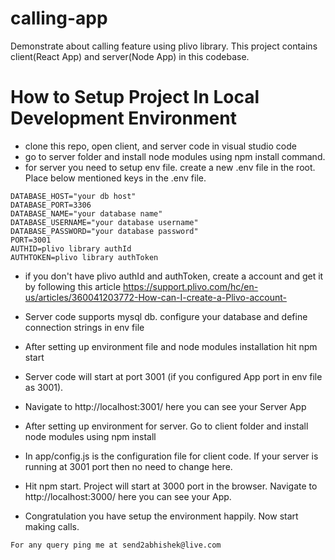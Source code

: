 # calling-app
Demonstrate about calling feature using plivo library. This project contains client(React App) and server(Node App) in this codebase.

# How to Setup Project In Local Development Environment 
- clone this repo, open client, and server code in visual studio code
- go to server folder and install node modules using npm install command. 
- for server you need to setup env file. create a new .env file in the root. Place below mentioned keys in the .env file.

```` 
DATABASE_HOST="your db host"
DATABASE_PORT=3306
DATABASE_NAME="your database name"
DATABASE_USERNAME="your database username"
DATABASE_PASSWORD="your database password"
PORT=3001
AUTHID=plivo library authId
AUTHTOKEN=plivo library authToken

```` 
- if you don't have plivo authId and authToken, create a account and get it by following this article https://support.plivo.com/hc/en-us/articles/360041203772-How-can-I-create-a-Plivo-account-
- Server code supports mysql db. configure your database and define connection strings in env file

- After setting up environment file and node modules installation hit npm start
- Server code will start at port 3001 (if you configured App port in env file as 3001).
- Navigate to http://localhost:3001/ here you can see your Server App

- After setting up environment for server. Go to client folder and install node modules using npm install 
- In app/config.js is the configuration file for client code. If your server is running at 3001 port then no need to change here.
- Hit npm start. Project will start at 3000 port in the browser. Navigate to http://localhost:3000/ here you can see your App.
- Congratulation you have setup the environment happily. Now start making calls.

```` 
For any query ping me at send2abhishek@live.com

````


